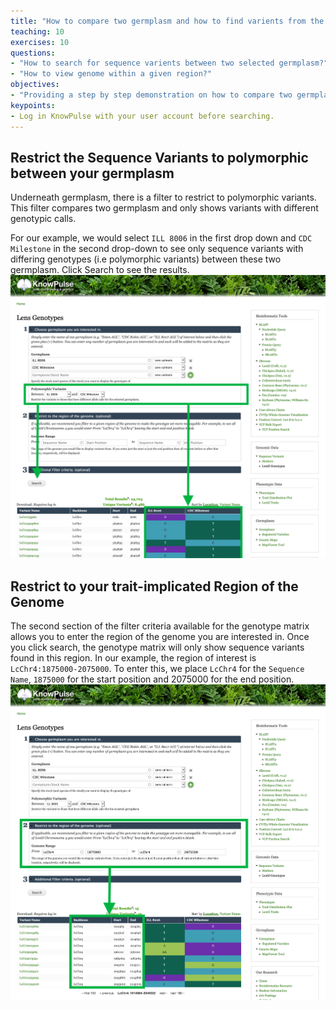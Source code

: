 ```yaml
---
title: "How to compare two germplasm and how to find varients from the interested region "
teaching: 10
exercises: 10
questions:
- "How to search for sequence varients between two selected germplasm?"
- "How to view genome within a given region?"
objectives:
- "Providing a step by step demonstration on how to compare two germplasm and how to find sequence varients in an interested region"
keypoints:
- Log in KnowPulse with your user account before searching.
---
```



## Restrict the Sequence Variants to polymorphic between your germplasm
Underneath germplasm, there is a filter to restrict to polymorphic variants. This filter compares two germplasm and only shows variants with different genotypic calls.

For our example, we would select `ILL 8006` in the first drop down and `CDC Milestone` in the second drop-down to see only sequence variants with differing genotypes (i.e polymorphic variants) between these two germplasm.
Click Search to see the results.
![Screenshot of main code listing](../fig/gmatrix-poly-region-3.png)

## Restrict to your trait-implicated Region of the Genome
The second section of the filter criteria available for the genotype matrix allows you to enter the region of the genome you are interested in. Once you click search, the genotype matrix will only show sequence variants found in this region. 
In our example, the region of interest is `LcChr4:1875000-2075000`. To enter this, we place `LcChr4` for the `Sequence Name`, `1875000` for the start position and 2075000 for the end position.
![Screenshot of main code listing](../fig/gmatrix-poly-region-4.png)

